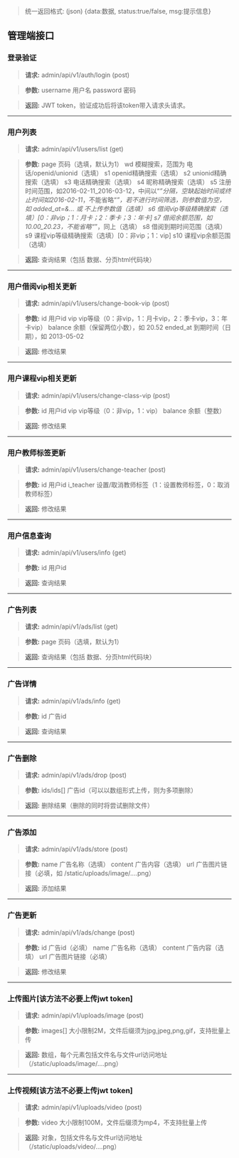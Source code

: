 
> 统一返回格式: (json) {data:数据, status:true/false, msg:提示信息}

## 管理端接口
### 登录验证
>**请求:**
admin/api/v1/auth/login (post)

>**参数:**
username 用户名
password 密码

>**返回:**
JWT token，验证成功后将该token带入请求头请求。
***
### 用户列表
>**请求:**
admin/api/v1/users/list (get)

>**参数:**
page     页码（选填，默认为1）
wd       模糊搜索，范围为 电话/openid/unionid（选填）
s1       openid精确搜索（选填）
s2       unionid精确搜索（选填）
s3       电话精确搜索（选填）
s4       昵称精确搜索（选填）
s5       注册时间范围，如2016-02-11_2016-03-12，中间以“_”分隔，空缺起始时间或终止时间如2016-02-11_，不能省略“_”，若不进行时间筛选，则参数值为空，如 added_at=&... 或 不上传参数值（选填）
s6       借阅vip等级精确搜索（选填）[0：非vip；1：月卡；2：季卡；3：年卡]
s7       借阅余额范围，如10.00_20.23，不能省略“_”，同上（选填）
s8       借阅到期时间范围（选填）
s9       课程vip等级精确搜索（选填）[0：非vip；1：vip]
s10      课程vip余额范围（选填）

>**返回:**
查询结果（包括 数据、分页html代码块）
***
### 用户借阅vip相关更新
>**请求:**
admin/api/v1/users/change-book-vip (post)

>**参数:**
id       用户id
vip      vip等级（0：非vip，1：月卡vip，2：季卡vip，3：年卡vip）
balance  余额（保留两位小数），如 20.52
ended_at 到期时间（日期），如 2013-05-02

>**返回:**
修改结果
***
### 用户课程vip相关更新
>**请求:**
admin/api/v1/users/change-class-vip (post)

>**参数:**
id      用户id
vip     vip等级（0：非vip，1：vip）
balance 余额（整数）

>**返回:**
修改结果
***
### 用户教师标签更新
>**请求:**
admin/api/v1/users/change-teacher (post)

>**参数:**
id        用户id
i_teacher 设置/取消教师标签（1：设置教师标签，0：取消教师标签）

>**返回:**
修改结果
***
### 用户信息查询
>**请求:**
admin/api/v1/users/info (get)

>**参数:**
id 用户id

>**返回:**
查询结果
***
### 广告列表
>**请求:**
admin/api/v1/ads/list (get)

>**参数:**
page 页码（选填，默认为1）

>**返回:**
查询结果（包括 数据、分页html代码块）
***
### 广告详情
>**请求:**
admin/api/v1/ads/info (get)

>**参数:**
id 广告id

>**返回:**
查询结果
***
### 广告删除
>**请求:**
admin/api/v1/ads/drop (post)

>**参数:**
ids/ids[] 广告id（可以以数组形式上传，则为多项删除）

>**返回:**
删除结果（删除的同时将尝试删除文件）
***
### 广告添加
>**请求:**
admin/api/v1/ads/store (post)

>**参数:**
name    广告名称（选填）
content 广告内容（选填）
url     广告图片链接（必填，如 /static/uploads/image/....png）

>**返回:**
添加结果
***
### 广告更新
>**请求:**
admin/api/v1/ads/change (post)

>**参数:**
id      广告id（必填）
name    广告名称（选填）
content 广告内容（选填）
url     广告图片链接（必填）

>**返回:**
修改结果
***
### 上传图片[该方法不必要上传jwt token]
>**请求:**
admin/api/v1/uploads/image (post)

>**参数:**
images[] 大小限制2M，文件后缀须为jpg,jpeg,png,gif，支持批量上传

>**返回:**
数组，每个元素包括文件名与文件url访问地址（/static/uploads/image/....png）
***
### 上传视频[该方法不必要上传jwt token]
>**请求:**
admin/api/v1/uploads/video (post)

>**参数:**
video 大小限制100M，文件后缀须为mp4，不支持批量上传

>**返回:**
对象，包括文件名与文件url访问地址（/static/uploads/video/....png）